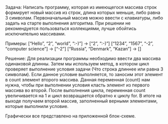 Задача: Написать программу, которая из имеющегося массива строк формирует новый массив из строк, длина которых меньше, либо равна 3 символам. Первоначальный массив можно ввести с клавиатуры, либо задать на старте выполнения алгоритма. При решении не рекомендуется пользоваться коллекциями, лучше обойтись исключительно массивами.

Примеры:
[“Hello”, “2”, “world”, “:-)”] → [“2”, “:-)”]
[“1234”, “1567”, “-2”, “computer science”] → [“-2”]
[“Russia”, “Denmark”, “Kazan”] → []


Решение:
Для реализации программы необходимо ввести два массива одинаковой длинны. Затем мы используем метод, в котором цикл проверяет выполнение условия задачи (Что строка длиннее или равна 3 символам). Если данное условие выполняется, то заносим этот элемент в count элемент второго массива. Данная переменная (count) нам нужна, чтобы при выполнении условия класть элемент из первого массива во второй.
После выполнения цикла, переменная count увеличивается на 1 и цикл возвращается обратно к циклу for. В итоге на выходе получаем второй массив, заполненный верными элементами, которые выполнили условие.

Графически все представлено на приложенной блок-схеме.